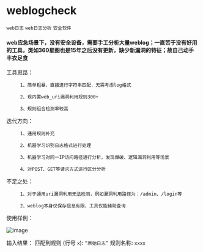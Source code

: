 # weblogcheck
`web日志` `web日志分析` `安全软件`
#### web应急场景下，没有安全设备，需要手工分析大量weblog；一直苦于没有好用的工具，类如360星图也是15年之后没有更新，缺少新漏洞的特征；故自己动手丰衣足食

工具思路：

         1、简单粗暴，直接进行字符串匹配，无需考虑log格式
         
         2、现内置web_uri漏洞利用规则300+
         
         3、规则组合检测率较高

         
迭代方向：

         1、通用规则补充

         2、机器学习识别日志格式进行处理
         
         3、机器学习对同一IP访问路径进行分析，发现爆破、逻辑漏洞利用等场景
         
         4、对POST、GET等请求方式进行区分分析
         
不足之处：

         1、对于通用uri漏洞利用无法检测，例如漏洞利用路径为：/admin、/login等
         
         2、weblog本身仅保存信息有限，工具仅能辅助查询

使用样例：

![image](https://github.com/kdaaaa/weblogcheck/assets/53358699/b029383a-d0ba-48f5-aaf4-f312d8afe148)

输入结果：
匹配到规则 (行号 `x`):  `“原始日志”`  规则名称: `xxxx`
